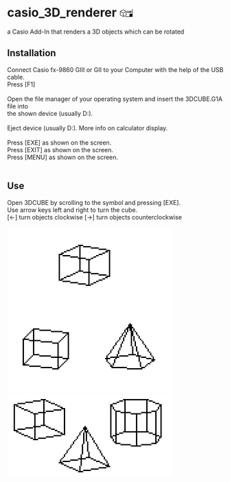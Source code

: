 # casio_3D_renderer ![MainIcon](MainIcon.bmp)
a Casio Add-In that renders a 3D objects which can be rotated

## Installation

Connect Casio fx-9860 GIII or GII to your Computer with the help of the USB cable.<br>
Press [F1]<br>
<br>
Open the file manager of your operating system and insert the 3DCUBE.G1A file into <br>
the shown device (usually D:).<br>
<br>
Eject device (usually D:). More info on calculator display.<br>
<br>
Press [EXE] as shown on the screen.<br>
Press [EXIT] as shown on the screen.<br>
Press [MENU] as shown on the screen.<br>
<br>

## Use

Open 3DCUBE by scrolling to the symbol and pressing [EXE].<br>
Use arrow keys left and right to turn the cube.<br>
[<-] turn objects clockwise
[->] turn objects counterclockwise

![Add-In](3DCUBE.bmp)
![Add-In](3DCUBE_PYR.bmp)
![Add-In](3DCUBE_PYR_PRI.bmp)
